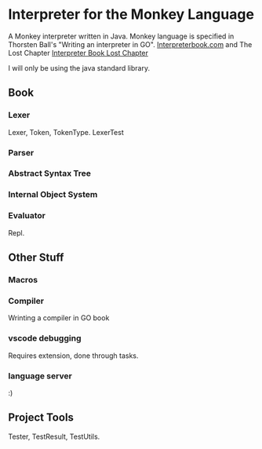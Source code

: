 # Interpreter for the Monkey Language
A Monkey interpreter written in Java. Monkey language is specified in Thorsten Ball's "Writing an interpreter in GO". [Interpreterbook.com](https://www.interpreterbook.com) and The Lost Chapter [Interpreter Book Lost Chapter](https://interpreterbook.com/lost/)

I will only be using the java standard library.

## Book

### Lexer
Lexer, Token, TokenType.
LexerTest

### Parser

### Abstract Syntax Tree

### Internal Object System

### Evaluator
Repl.

## Other Stuff

### Macros

### Compiler
Wrinting a compiler in GO book

### vscode debugging
Requires extension, done through tasks.

### language server
:)

## Project Tools
Tester, TestResult, TestUtils.
